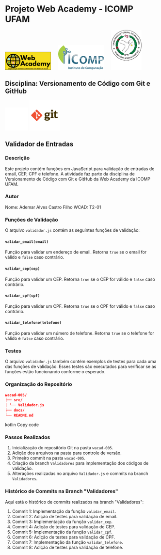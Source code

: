 # Projeto Web Academy - ICOMP UFAM

<img src="/src/assets/imgs/webacademy.png" width="30%"> &nbsp;&nbsp;&nbsp;&nbsp;
<img src="/src/assets/imgs/icomp.png" width="30%"> &nbsp;&nbsp;&nbsp;&nbsp;
<img src="/src/assets/imgs/ufam.png" width="20%">

## Disciplina: Versionamento de Código com Git e GitHub

<img src="/src/assets/imgs/github-branco.png" width="15%">
<img src="/src/assets/imgs/git.png" width="20%">

## Validador de Entradas

### Descrição
Este projeto contém funções em JavaScript para validação de entradas de email, CEP, CPF e telefone. A atividade faz parte da disciplina de Versionamento de Código com Git e GitHub da Web Academy da ICOMP UFAM.

### Autor
Nome: Ademar Alves Castro Filho
WCAD: T2-01

### Funções de Validação
O arquivo `validador.js` contém as seguintes funções de validação:

#### `validar_email(email)`
Função para validar um endereço de email. Retorna `true` se o email for válido e `false` caso contrário.

#### `validar_cep(cep)`
Função para validar um CEP. Retorna `true` se o CEP for válido e `false` caso contrário.

#### `validar_cpf(cpf)`
Função para validar um CPF. Retorna `true` se o CPF for válido e `false` caso contrário.

#### `validar_telefone(telefone)`
Função para validar um número de telefone. Retorna `true` se o telefone for válido e `false` caso contrário.

### Testes
O arquivo `validador.js` também contém exemplos de testes para cada uma das funções de validação. Esses testes são executados para verificar se as funções estão funcionando conforme o esperado.

### Organização do Repositório

```json
wacad-005/
├── src/
│ └── Validador.js
├── docs/
└── README.md
```

kotlin
Copy code

### Passos Realizados
1. Inicialização do repositório Git na pasta `wacad-005`.
2. Adição dos arquivos na pasta para controle de versão.
3. Primeiro commit na pasta `wacad-005`.
4. Criação da branch `Validadores` para implementação dos códigos de validação.
5. Alterações realizadas no arquivo `Validador.js` e commits na branch `Validadores`.

### Histórico de Commits na Branch "Validadores"
Aqui está o histórico de commits realizados na branch "Validadores":

1. Commit 1: Implementação da função `validar_email`.
2. Commit 2: Adição de testes para validação de email.
3. Commit 3: Implementação da função `validar_cep`.
4. Commit 4: Adição de testes para validação de CEP.
5. Commit 5: Implementação da função `validar_cpf`.
6. Commit 6: Adição de testes para validação de CPF.
7. Commit 7: Implementação da função `validar_telefone`.
8. Commit 8: Adição de testes para validação de telefone.